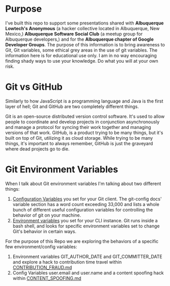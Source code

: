 
# Purpose

I've built this repo to support some presentations shared with **Albuquerque Lowtech's Anonymous** (a hacker collective located in Albuquerque, New Mexico,) **Albuquerque Software Social Club** (a meetup group for Albuquerque developers,) and for the **Albuquerque chapter of Google Developer Groups**.
The purpose of this information is to bring awareness to Git, Git variables, some ethical grey areas in the use of git variables. The information here is for educational use only. I am in no way encouraging finding shady ways to use your knowledge. Do what you will at your own risk.

# Git vs GitHub

Similarly to how JavaScript is a programming language and Java is the first layer of hell; Git and GitHub are two completely different things.

Git is an open-source distributed version control software. It's used to allow people to coordinate and develop projects in conjunction asynchronously and manage a protocol for syncing their work together and managing versions of that work. GitHub, is a product trying to be many things, but it's built on top of Git, utilizing it as cloud storage. While trying to be many things, it's important to always remember, GitHub is just the graveyard where dead projects go to die.

# Git Environment Variables

When I talk about Git environment variables I'm talking about two different things:
1. [Configuration Variables](https://git-scm.com/docs/git-config#_variables) you set for your Git client. The git-config docs' variable section has a word count exceeding 33,000 and lists a whole bunch of different useful configuration variables for controlling the behavior of git on your machine.  
2. [Environment variables](https://git-scm.com/book/en/v2/Git-Internals-Environment-Variables) you set for your CLI instance. Git runs inside a bash shell, and looks for specific environment variables set to change Git's behavior in certain ways.

For the purpose of this Repo we are exploring the behaviors of a specific few environment/config variables:

1. Environment variables GIT_AUTHOR_DATE and GIT_COMMITTER_DATE and explore a hack to contribution time travel within [CONTRIBUTION_FRAUD.md](https://github.com/BeckTimothy/hacking-github-demo/blob/master/CONTRIBUTION_FRAUD.md) 
2. Config Variables user.email and user.name and a content spoofing hack within [CONTENT_SPOOFING.md](https://github.com/BeckTimothy/hacking-github-demo/blob/master/CONTENT_SPOOFING.md)
   
     
